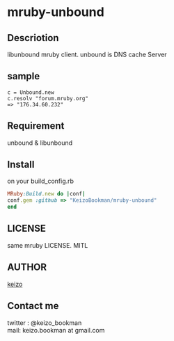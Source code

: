 mruby-unbound
====


## Descriotion
libunbound mruby client.
unbound is DNS cache Server

## sample

```
c = Unbound.new  
c.resolv "forum.mruby.org"  
=> "176.34.60.232"  
```

## Requirement

unbound & libunbound

## Install

on your build_config.rb

```ruby:build_config.rb  
MRuby:Build.new do |conf|  
conf.gem :github => "KeizoBookman/mruby-unbound"  
end  
```
  
## LICENSE

same mruby LICENSE. MITL

## AUTHOR

[keizo](https://github.com/KeizoBookman)


## Contact me
twitter : @keizo_bookman  
mail: keizo.bookman at gmail.com  

